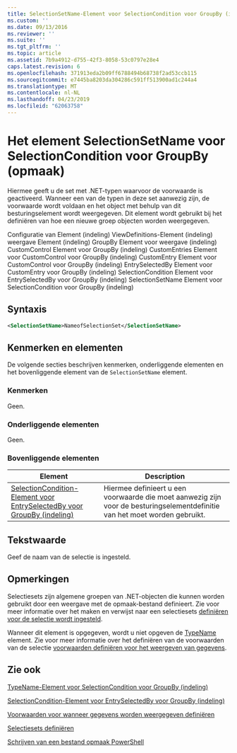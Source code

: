 ```yaml
---
title: SelectionSetName-Element voor SelectionCondition voor GroupBy (indeling) | Microsoft Docs
ms.custom: ''
ms.date: 09/13/2016
ms.reviewer: ''
ms.suite: ''
ms.tgt_pltfrm: ''
ms.topic: article
ms.assetid: 7b9a4912-d755-42f3-8058-53c0797e28e4
caps.latest.revision: 6
ms.openlocfilehash: 371913eda2b09ff6788494b68738f2ad53ccb115
ms.sourcegitcommit: e7445ba8203da304286c591ff513900ad1c244a4
ms.translationtype: MT
ms.contentlocale: nl-NL
ms.lasthandoff: 04/23/2019
ms.locfileid: "62063758"
---
```

# <a name="selectionsetname-element-for-selectioncondition-for-groupby-format"></a>Het element SelectionSetName voor SelectionCondition voor GroupBy (opmaak)

Hiermee geeft u de set met .NET-typen waarvoor de voorwaarde is geactiveerd. Wanneer een van de typen in deze set aanwezig zijn, de voorwaarde wordt voldaan en het object met behulp van dit besturingselement wordt weergegeven. Dit element wordt gebruikt bij het definiëren van hoe een nieuwe groep objecten worden weergegeven.

Configuratie van Element (indeling) ViewDefinitions-Element (indeling) weergave Element (indeling) GroupBy Element voor weergave (indeling) CustomControl Element voor GroupBy (indeling) CustomEntries Element voor CustomControl voor GroupBy (indeling) CustomEntry Element voor CustomControl voor GroupBy (indeling) EntrySelectedBy Element voor CustomEntry voor GroupBy (indeling) SelectionCondition Element voor EntrySelectedBy voor GroupBy (indeling) SelectionSetName Element voor SelectionCondition voor GroupBy (indeling)

## <a name="syntax"></a>Syntaxis

```xml
<SelectionSetName>NameofSelectionSet</SelectionSetName>
```

## <a name="attributes-and-elements"></a>Kenmerken en elementen

De volgende secties beschrijven kenmerken, onderliggende elementen en het bovenliggende element van de `SelectionSetName` element.

### <a name="attributes"></a>Kenmerken

Geen.

### <a name="child-elements"></a>Onderliggende elementen

Geen.

### <a name="parent-elements"></a>Bovenliggende elementen

|Element|Description|
|-------------|-----------------|
|[SelectionCondition-Element voor EntrySelectedBy voor GroupBy (indeling)](./selectioncondition-element-for-entryselectedby-for-groupby-format.md)|Hiermee definieert u een voorwaarde die moet aanwezig zijn voor de besturingselementdefinitie van het moet worden gebruikt.|

## <a name="text-value"></a>Tekstwaarde

Geef de naam van de selectie is ingesteld.

## <a name="remarks"></a>Opmerkingen

Selectiesets zijn algemene groepen van .NET-objecten die kunnen worden gebruikt door een weergave met de opmaak-bestand definieert. Zie voor meer informatie over het maken en verwijst naar een selectiesets [definiëren voor de selectie wordt ingesteld](./defining-selection-sets.md).

Wanneer dit element is opgegeven, wordt u niet opgeven de [TypeName](./typename-element-for-selectioncondition-for-groupby-format.md) element. Zie voor meer informatie over het definiëren van de voorwaarden van de selectie [voorwaarden definiëren voor het weergeven van gegevens](./defining-conditions-for-displaying-data.md).

## <a name="see-also"></a>Zie ook

[TypeName-Element voor SelectionCondition voor GroupBy (indeling)](./typename-element-for-selectioncondition-for-groupby-format.md)

[SelectionCondition-Element voor EntrySelectedBy voor GroupBy (indeling)](./selectioncondition-element-for-entryselectedby-for-groupby-format.md)

[Voorwaarden voor wanneer gegevens worden weergegeven definiëren](./defining-conditions-for-displaying-data.md)

[Selectiesets definiëren](./defining-selection-sets.md)

[Schrijven van een bestand opmaak PowerShell](./writing-a-powershell-formatting-file.md)
